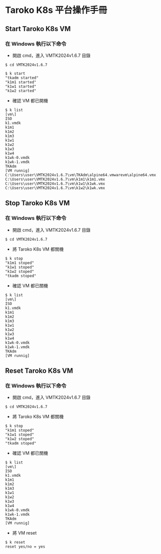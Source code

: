 # Taroko K8s 平台操作手冊

## Start Taroko K8s VM
### 在 Windows 執行以下命令
* 開啟 cmd，進入 VMTK2024v1.6.7 目錄
```
$ cd VMTK2024v1.6.7
```
```
$ k start
"tkadm started"
"k1m1 started"
"k1w1 started"
"k1w2 started"
```
* 確認 VM 都已開機
```
$ k list
[vm\]
ISO
k1.vmdk
k1m1
k1m2
k1m3
k1w1
k1w2
k1w3
k1w4
k1wk-0.vmdk
k1wk-1.vmdk
TKAdm
[VM runnig]
C:\Users\user\VMTK2024v1.6.7\vm\TKAdm\alpine64.vmwarevm\alpine64.vmx
C:\Users\user\VMTK2024v1.6.7\vm\k1m1\k1m1.vmx
C:\Users\user\VMTK2024v1.6.7\vm\k1w1\k1wk.vmx
C:\Users\user\VMTK2024v1.6.7\vm\k1w2\k1wk.vmx
```
## Stop Taroko K8s VM
### 在 Windows 執行以下命令
* 開啟 cmd，進入 VMTK2024v1.6.7 目錄
```
$ cd VMTK2024v1.6.7
```
* 將 Taroko K8s VM 都關機
```
$ k stop
"k1m1 stoped"
"k1w1 stoped"
"k1w2 stoped"
"tkadm stoped"
```
* 確認 VM 都已關機
```
$ k list
[vm\]
ISO
k1.vmdk
k1m1
k1m2
k1m3
k1w1
k1w2
k1w3
k1w4
k1wk-0.vmdk
k1wk-1.vmdk
TKAdm
[VM runnig]
```

## Reset Taroko K8s VM
### 在 Windows 執行以下命令

* 開啟 cmd，進入 VMTK2024v1.6.7 目錄
```
$ cd VMTK2024v1.6.7
```
* 將 Taroko K8s VM 都關機
```
$ k stop
"k1m1 stoped"
"k1w1 stoped"
"k1w2 stoped"
"tkadm stoped"
```
* 確認 VM 都已關機
```
$ k list
[vm\]
ISO
k1.vmdk
k1m1
k1m2
k1m3
k1w1
k1w2
k1w3
k1w4
k1wk-0.vmdk
k1wk-1.vmdk
TKAdm
[VM runnig]
```
* 將 VM reset
```
$ k reset
reset yes/no = yes
```
